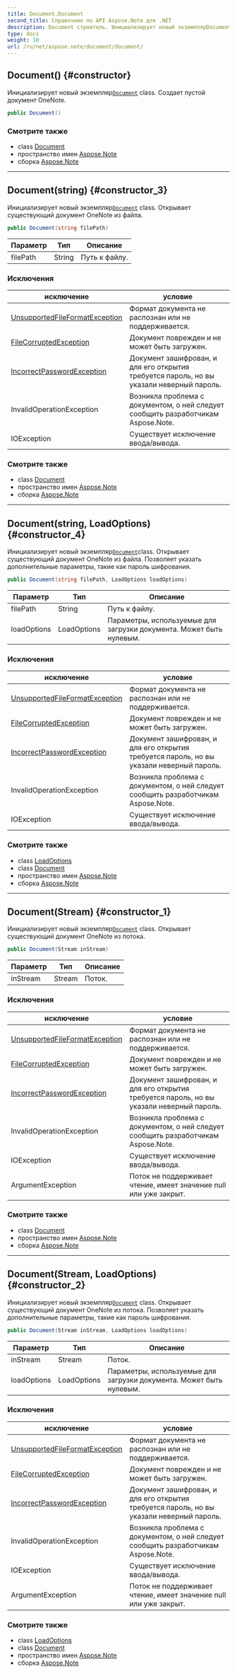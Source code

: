 ```yaml
---
title: Document.Document
second_title: Справочник по API Aspose.Note для .NET
description: Document строитель. Инициализирует новый экземплярDocument class. Создает пустой документ OneNote.
type: docs
weight: 10
url: /ru/net/aspose.note/document/document/
---
```

## Document() {#constructor}

Инициализирует новый экземпляр[`Document`](../) class. Создает пустой документ OneNote.

```csharp
public Document()
```

### Смотрите также

* class [Document](../)
* пространство имен [Aspose.Note](../../document/)
* сборка [Aspose.Note](../../../)

---

## Document(string) {#constructor_3}

Инициализирует новый экземпляр[`Document`](../) class. Открывает существующий документ OneNote из файла.

```csharp
public Document(string filePath)
```

| Параметр | Тип | Описание |
| --- | --- | --- |
| filePath | String | Путь к файлу. |

### Исключения

| исключение | условие |
| --- | --- |
| [UnsupportedFileFormatException](../../unsupportedfileformatexception/) | Формат документа не распознан или не поддерживается. |
| [FileCorruptedException](../../filecorruptedexception/) | Документ поврежден и не может быть загружен. |
| [IncorrectPasswordException](../../incorrectpasswordexception/) | Документ зашифрован, и для его открытия требуется пароль, но вы указали неверный пароль. |
| InvalidOperationException | Возникла проблема с документом, о ней следует сообщить разработчикам Aspose.Note. |
| IOException | Существует исключение ввода/вывода. |

### Смотрите также

* class [Document](../)
* пространство имен [Aspose.Note](../../document/)
* сборка [Aspose.Note](../../../)

---

## Document(string, LoadOptions) {#constructor_4}

Инициализирует новый экземпляр[`Document`](../)class. Открывает существующий документ OneNote из файла. Позволяет указать дополнительные параметры, такие как пароль шифрования.

```csharp
public Document(string filePath, LoadOptions loadOptions)
```

| Параметр | Тип | Описание |
| --- | --- | --- |
| filePath | String | Путь к файлу. |
| loadOptions | LoadOptions | Параметры, используемые для загрузки документа. Может быть нулевым. |

### Исключения

| исключение | условие |
| --- | --- |
| [UnsupportedFileFormatException](../../unsupportedfileformatexception/) | Формат документа не распознан или не поддерживается. |
| [FileCorruptedException](../../filecorruptedexception/) | Документ поврежден и не может быть загружен. |
| [IncorrectPasswordException](../../incorrectpasswordexception/) | Документ зашифрован, и для его открытия требуется пароль, но вы указали неверный пароль. |
| InvalidOperationException | Возникла проблема с документом, о ней следует сообщить разработчикам Aspose.Note. |
| IOException | Существует исключение ввода/вывода. |

### Смотрите также

* class [LoadOptions](../../loadoptions/)
* class [Document](../)
* пространство имен [Aspose.Note](../../document/)
* сборка [Aspose.Note](../../../)

---

## Document(Stream) {#constructor_1}

Инициализирует новый экземпляр[`Document`](../) class. Открывает существующий документ OneNote из потока.

```csharp
public Document(Stream inStream)
```

| Параметр | Тип | Описание |
| --- | --- | --- |
| inStream | Stream | Поток. |

### Исключения

| исключение | условие |
| --- | --- |
| [UnsupportedFileFormatException](../../unsupportedfileformatexception/) | Формат документа не распознан или не поддерживается. |
| [FileCorruptedException](../../filecorruptedexception/) | Документ поврежден и не может быть загружен. |
| [IncorrectPasswordException](../../incorrectpasswordexception/) | Документ зашифрован, и для его открытия требуется пароль, но вы указали неверный пароль. |
| InvalidOperationException | Возникла проблема с документом, о ней следует сообщить разработчикам Aspose.Note. |
| IOException | Существует исключение ввода/вывода. |
| ArgumentException | Поток не поддерживает чтение, имеет значение null или уже закрыт. |

### Смотрите также

* class [Document](../)
* пространство имен [Aspose.Note](../../document/)
* сборка [Aspose.Note](../../../)

---

## Document(Stream, LoadOptions) {#constructor_2}

Инициализирует новый экземпляр[`Document`](../) class. Открывает существующий документ OneNote из потока. Позволяет указать дополнительные параметры, такие как пароль шифрования.

```csharp
public Document(Stream inStream, LoadOptions loadOptions)
```

| Параметр | Тип | Описание |
| --- | --- | --- |
| inStream | Stream | Поток. |
| loadOptions | LoadOptions | Параметры, используемые для загрузки документа. Может быть нулевым. |

### Исключения

| исключение | условие |
| --- | --- |
| [UnsupportedFileFormatException](../../unsupportedfileformatexception/) | Формат документа не распознан или не поддерживается. |
| [FileCorruptedException](../../filecorruptedexception/) | Документ поврежден и не может быть загружен. |
| [IncorrectPasswordException](../../incorrectpasswordexception/) | Документ зашифрован, и для его открытия требуется пароль, но вы указали неверный пароль. |
| InvalidOperationException | Возникла проблема с документом, о ней следует сообщить разработчикам Aspose.Note. |
| IOException | Существует исключение ввода/вывода. |
| ArgumentException | Поток не поддерживает чтение, имеет значение null или уже закрыт. |

### Смотрите также

* class [LoadOptions](../../loadoptions/)
* class [Document](../)
* пространство имен [Aspose.Note](../../document/)
* сборка [Aspose.Note](../../../)


